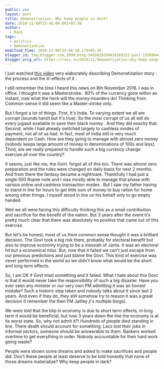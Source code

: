 ```yaml
---
public: yes
layout: post
title: Demonetisation. Why keep people in dark?
date: 2019-11-08T23:46:00.001+05:30
author:
  - RavS
tags:
  - politics
  - Demonetization
modified_time: 2019-11-08T23:46:18.179+05:30
blogger_id: tag:blogger.com,1999:blog-5435629330016169213.post-1320944492166353780
blogger_orig_url: https://ravs.in/2019/11/demonetisation-why-keep-people-in-dark.html
---
```


I just watched [this video](https://www.youtube.com/watch?v=U2oQPJou4Tw) very elaborately describing Demonetization story :  the process and the ill-effects of it .

I still remember the time I heard this news on 8th November 2016. I was in office. I thought it was a Masterstroke.  80% of the currency gone within an instant, now what the heck will the money-hoarders do! Thinking from Common-sense it did seem like a Master-stroke only.

But I forgot a lot of things. First, It's India. To varying extent we all are corrupt (sounds harsh but it's true). So the most corrupt of us all will do every jugaad available to save their black money . And they did exactly that. Second, while I had already switched largely to cashless modes of payment, not all of us had. In fact, most of India still is very much dependent on Cash. How are they going to manage with almost zero money (nobody keeps large amount of money in denominations of 100s and less). Third, are we really prepared to handle such a big currency change  exercise all over the country? 

It seems, just like me, the Govt. forgot all of this too. There was almost zero preparation and the rules were changed on daily basis for next 2 months. And from there the fantasy became a nightmare. Thankfully I had just a single 500 Rupee note and I was mostly able to manage that phase with various online and cashless transaction modes . But I saw my father having to stand in line for hours to get little sum of money to buy ration for home among other things. I myself stood in line on his behalf only to go empty handed. 

Well we all were facing this difficulty thinking this as a small contribution and sacrifice for the benefit of the nation. But 3 years after the event it's pretty much clear that there was absolutely no positive that came out of this exercise. 

But let's be honest, most of us from common sense thought it was a brilliant decision. The Govt took a big risk there, probably for electoral benefit but also to improve economy trying to be a messiah of Janta. It was an electoral hit but a economical miss. But, now that it failed we can't just escape from our previous predictions and just blame the Govt. This kind of exercise was never performed in the world so we didn't know what would be the short and long term effects. 

So, I am OK if Govt tried something and it failed. What I hate about this Govt is that it would never take the responsibility of such a big disaster. Have you ever seen any minister or our very own PM admitting it was an honest mistake? Such a historic step taken and nobody talks about it since last 2 years. And even if they do, they still somehow try to reason it was a great decision (I remember the then FM Jaitley ji's multiple blogs). 

We were told that the blip in economy is due to short term effects, in long term it would be beneficial, but now 3 years down the line the economy is at its worst state. So, why not admit it?! Hundreds of people died standing in line. There death should account for something. Lacs lost their jobs in informal sectors, someone should be answerable to them. Bankers worked overtime to get everything in order. Nobody accountable for their hard work going waste? 

People were shown some dreams and asked to make sacrifices and people did. Don't these people at least deserve to be told honestly that none of those dreams materialize? Why keep people in dark?
